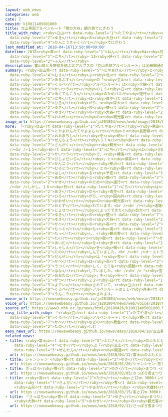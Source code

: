 ```yaml
---
layout: web_news
categories: web
cate: 2
newsid: k10011405601000
title: 立山黒部アルペンルート「雪の大谷」観光客でにぎわう
title_with_ruby: <ruby>立山<rt data-ruby-level="1">たてやま</rt></ruby><ruby>黒部<rt data-ruby-level="8">くろべ</rt></ruby>アルペンルート「<ruby>雪<rt
  data-ruby-level="2">ゆき</rt></ruby>の<ruby>大谷<rt data-ruby-level="2">おおたに</rt></ruby>」<ruby>観光客<rt
  data-ruby-level="4">かんこうきゃく</rt></ruby>でにぎわう
last_modified_at: '2018-04-16T13:50:00+09:00'
datetime: 2018<ruby>年<rt data-ruby-level="1">ねん</rt></ruby>04<ruby>月<rt data-ruby-level="1">がつ</rt></ruby>16<ruby>日<rt
  data-ruby-level="1">にち</rt></ruby> 13<ruby>時<rt data-ruby-level="2">じ</rt></ruby>50<ruby>分<rt
  data-ruby-level="2">ふん</rt></ruby>
description: 富山県と長野県を結ぶ北アルプスの「立山黒部アルペンルート」は全線開通の１５日、悪天候のためバスが運行できませんでしたが、１６日は青空が広がり、巨大な雪の壁「雪の大谷」などは大勢の観光客でにぎわっています。
summary: <ruby>富山県<rt data-ruby-level="5">とやまけん</rt></ruby>と<ruby>長野県<rt data-ruby-level="3">ながのけん</rt></ruby>を<ruby>結<rt
  data-ruby-level="4">むす</rt></ruby>ぶ<ruby>北<rt data-ruby-level="2">きた</rt></ruby><ruby>アルプス<rt
  data-ruby-level="2">あるぷす</rt></ruby>の「<ruby>立山<rt data-ruby-level="1">たてやま</rt></ruby><ruby>黒部<rt
  data-ruby-level="8">くろべ</rt></ruby>アルペンルート」は<ruby>全線<rt data-ruby-level="3">ぜんせん</rt></ruby><ruby>開通<rt
  data-ruby-level="3">かいつう</rt></ruby>の１５<ruby>日<rt data-ruby-level="1">にち</rt></ruby>、<ruby>悪天候<rt
  data-ruby-level="4">あくてんこう</rt></ruby>のためバスが<ruby>運行<rt data-ruby-level="3">うんこう</rt></ruby>できませんでしたが、１６<ruby>日<rt
  data-ruby-level="1">にち</rt></ruby>は<ruby>青空<rt data-ruby-level="1">あおぞら</rt></ruby>が<ruby>広<rt
  data-ruby-level="2">ひろ</rt></ruby>がり、<ruby>巨大<rt data-ruby-level="7">きょだい</rt></ruby>な<ruby>雪<rt
  data-ruby-level="2">ゆき</rt></ruby>の<ruby>壁<rt data-ruby-level="7">かべ</rt></ruby>「<ruby>雪<rt
  data-ruby-level="2">ゆき</rt></ruby>の<ruby>大谷<rt data-ruby-level="2">おおたに</rt></ruby>」などは<ruby>大勢<rt
  data-ruby-level="5">おおぜい</rt></ruby>の<ruby>観光客<rt data-ruby-level="4">かんこうきゃく</rt></ruby>でにぎわっています。
image_url: https://newswebeasy.github.io/ja201804/news/web/image/2018/04/16/K10011405601_1804161514_1804161514_01_03.jpg
more: 「<ruby>立山<rt data-ruby-level="1">たてやま</rt></ruby><ruby>黒部<rt data-ruby-level="8">くろべ</rt></ruby>アルペンルート」は、<ruby>富山県立山町<rt
  data-ruby-level="5">とやまけんたてやままち</rt></ruby>と<ruby>長野県<rt data-ruby-level="3">ながのけん</rt></ruby><ruby>大町市<rt
  data-ruby-level="2">おおまちし</rt></ruby>を<ruby>結<rt data-ruby-level="4">むす</rt></ruby>ぶ<ruby>全長<rt
  data-ruby-level="3">ぜんちょう</rt></ruby>３７キロ<ruby>余<rt data-ruby-level="5">あま</rt></ruby>りの<ruby>山岳<rt
  data-ruby-level="7">さんがく</rt></ruby><ruby>観光<rt data-ruby-level="4">かんこう</rt></ruby>ルートです。<br
  /><br />１５<ruby>日<rt data-ruby-level="1">にち</rt></ruby>は<ruby>全線<rt data-ruby-level="3">ぜんせん</rt></ruby>の<ruby>開通<rt
  data-ruby-level="3">かいつう</rt></ruby>で、<ruby>標高<rt data-ruby-level="4">ひょうこう</rt></ruby>９７７メートルの「<ruby>美女平<rt
  data-ruby-level="3">びじょだいら</rt></ruby>」と<ruby>標高<rt data-ruby-level="4">ひょうこう</rt></ruby>２４５０メートルの<ruby>観光<rt
  data-ruby-level="4">かんこう</rt></ruby><ruby>拠点<rt data-ruby-level="7">きょてん</rt></ruby>の「<ruby>室堂<rt
  data-ruby-level="7">むろどう</rt></ruby>」との<ruby>間<rt data-ruby-level="2">あいだ</rt></ruby>をバスが<ruby>走<rt
  data-ruby-level="2">はし</rt></ruby>る<ruby>予定<rt data-ruby-level="3">よてい</rt></ruby>でしたが、<ruby>雨<rt
  data-ruby-level="1">あめ</rt></ruby>と<ruby>強<rt data-ruby-level="2">つよ</rt></ruby>い<ruby>風<rt
  data-ruby-level="2">かぜ</rt></ruby>のため<ruby>運行<rt data-ruby-level="3">うんこう</rt></ruby>できませんでした。<br
  /><br />しかし、１６<ruby>日<rt data-ruby-level="1">にち</rt></ruby>は<ruby>一転<rt data-ruby-level="3">いってん</rt></ruby>して<ruby>朝<rt
  data-ruby-level="2">あさ</rt></ruby>から<ruby>青空<rt data-ruby-level="1">あおぞら</rt></ruby>が<ruby>広<rt
  data-ruby-level="2">ひろ</rt></ruby>がり、<ruby>国内外<rt data-ruby-level="2">こくないがい</rt></ruby>から<ruby>大勢<rt
  data-ruby-level="5">おおぜい</rt></ruby>の<ruby>観光客<rt data-ruby-level="4">かんこうきゃく</rt></ruby>が<ruby>訪<rt
  data-ruby-level="7">おとず</rt></ruby>れています。<br /><br /><ruby>道路<rt data-ruby-level="3">どうろ</rt></ruby>の<ruby>除雪<rt
  data-ruby-level="6">じょせつ</rt></ruby>によってできた<ruby>巨大<rt data-ruby-level="7">きょだい</rt></ruby>な<ruby>雪<rt
  data-ruby-level="2">ゆき</rt></ruby>の<ruby>壁<rt data-ruby-level="7">かべ</rt></ruby>「<ruby>雪<rt
  data-ruby-level="2">ゆき</rt></ruby>の<ruby>大谷<rt data-ruby-level="2">おおたに</rt></ruby>」は<ruby>壁<rt
  data-ruby-level="7">かべ</rt></ruby>の<ruby>高<rt data-ruby-level="2">たか</rt></ruby>さが<ruby>最<rt
  data-ruby-level="4">もっと</rt></ruby>も<ruby>高<rt data-ruby-level="2">たか</rt></ruby>いところで１７メートルに<ruby>達<rt
  data-ruby-level="4">たっ</rt></ruby>し、<ruby>観光客<rt data-ruby-level="4">かんこうきゃく</rt></ruby>らがそびえ<ruby>立<rt
  data-ruby-level="1">た</rt></ruby>つ<ruby>壁<rt data-ruby-level="7">かべ</rt></ruby>の<ruby>間<rt
  data-ruby-level="2">あいだ</rt></ruby>を<ruby>歩<rt data-ruby-level="2">ある</rt></ruby>きながら<ruby>写真<rt
  data-ruby-level="3">しゃしん</rt></ruby>を<ruby>撮<rt data-ruby-level="7">と</rt></ruby>って<ruby>楽<rt
  data-ruby-level="2">たの</rt></ruby>しんでいました。<br /><br />オーストラリアから<ruby>訪<rt data-ruby-level="7">おとず</rt></ruby>れた<ruby>男性<rt
  data-ruby-level="5">だんせい</rt></ruby>は「<ruby>雪<rt data-ruby-level="2">ゆき</rt></ruby>の<ruby>壁<rt
  data-ruby-level="7">かべ</rt></ruby>は<ruby>高<rt data-ruby-level="2">たか</rt></ruby>くて<ruby>美<rt
  data-ruby-level="3">うつく</rt></ruby>しく、とても<ruby>感動<rt data-ruby-level="3">かんどう</rt></ruby>しています」と<ruby>話<rt
  data-ruby-level="2">はな</rt></ruby>していました。<br /><br />「<ruby>雪<rt data-ruby-level="2">ゆき</rt></ruby>の<ruby>大谷<rt
  data-ruby-level="2">おおたに</rt></ruby>」を<ruby>歩<rt data-ruby-level="2">ある</rt></ruby>くイベントは６<ruby>月<rt
  data-ruby-level="1">がつ</rt></ruby>２２<ruby>日<rt data-ruby-level="1">にち</rt></ruby>まで<ruby>予定<rt
  data-ruby-level="3">よてい</rt></ruby>されていて、<ruby>立山<rt data-ruby-level="1">たてやま</rt></ruby><ruby>黒部<rt
  data-ruby-level="8">くろべ</rt></ruby>アルペンルートは１１<ruby>月末<rt data-ruby-level="4">がつまつ</rt></ruby>までバスなどが<ruby>運行<rt
  data-ruby-level="3">うんこう</rt></ruby>されます。
movie_url: https://newswebeasy.github.io/ja201804/news/web/movie/2018/04/16/k10011405601_201804161514_201804161514.mp4
voice_url: https://newswebeasy.github.io/ja201804/news/web/voice/2018/04/16/k10011405601_201804161514_201804161514.mp3
source_url: https://www3.nhk.or.jp/news/html/20180416/k10011405601000.html
easy_title_with_ruby: 「<ruby>立山<rt data-ruby-level="1">たてやま</rt></ruby><ruby>黒部<rt
  data-ruby-level="8">くろべ</rt></ruby>アルペンルート」で<ruby>雪<rt data-ruby-level="2">ゆき</rt></ruby>の<ruby>壁<rt
  data-ruby-level="7">かべ</rt></ruby>などの<ruby>景色<rt data-ruby-level="8">けしき</rt></ruby>を<ruby>楽<rt
  data-ruby-level="2">たの</rt></ruby>しむ
easy_news_url: https://newswebeasy.github.io/news/easy/2018/04/18/立山黒部アルペンルートで雪の壁などの景色を楽しむ
related_news:
- title: <ruby>富士山<rt data-ruby-level="5">ふじさん</rt></ruby>のふもとと５<ruby>合目<rt data-ruby-level="2">ごうめ</rt></ruby><ruby>結<rt
    data-ruby-level="4">むす</rt></ruby>ぶ「<ruby>富士<rt data-ruby-level="5">ふじ</rt></ruby>スバルライン」<ruby>全線<rt
    data-ruby-level="3">ぜんせん</rt></ruby><ruby>開通<rt data-ruby-level="3">かいつう</rt></ruby>
  url: https://newswebeasy.github.io/news/web/2018/04/12/富士山のふもとと5合目結ぶ富士スバルライン全線開通
- title: シャンシャン <ruby>雪<rt data-ruby-level="2">ゆき</rt></ruby>で<ruby>遊<rt data-ruby-level="3">あそ</rt></ruby>ぶ
  url: https://newswebeasy.github.io/news/web/2018/01/26/シャンシャン-雪で遊ぶ
- title: さっぽろ<ruby>雪<rt data-ruby-level="2">ゆき</rt></ruby>まつり <ruby>開幕<rt data-ruby-level="6">かいまく</rt></ruby>
  url: https://newswebeasy.github.io/news/web/2018/02/05/さっぽろ雪まつり-開幕
- title: <ruby>高<rt data-ruby-level="2">たか</rt></ruby>さ12ｍ 3000トンの<ruby>雪<rt data-ruby-level="2">ゆき</rt></ruby>で<ruby>巨大<rt
    data-ruby-level="7">きょだい</rt></ruby><ruby>雪<rt data-ruby-level="2">ゆき</rt></ruby>だるま
    <ruby>山形<rt data-ruby-level="2">やまがた</rt></ruby> <ruby>大蔵村<rt data-ruby-level="7">おおくらむら</rt></ruby>
  url: https://newswebeasy.github.io/news/web/2018/03/15/高さ12m-3000トンの雪で巨大雪だるま-山形-大蔵村
- title: 「さっぽろ<ruby>雪<rt data-ruby-level="2">ゆき</rt></ruby>まつり」<ruby>最終日<rt data-ruby-level="4">さいしゅうび</rt></ruby>
    <ruby>大勢<rt data-ruby-level="5">おおぜい</rt></ruby>の<ruby>観光客<rt data-ruby-level="4">かんこうきゃく</rt></ruby>でにぎわう
  url: https://newswebeasy.github.io/news/web/2018/02/12/さっぽろ雪まつり最終日-大勢の観光客でにぎわう
...
```

